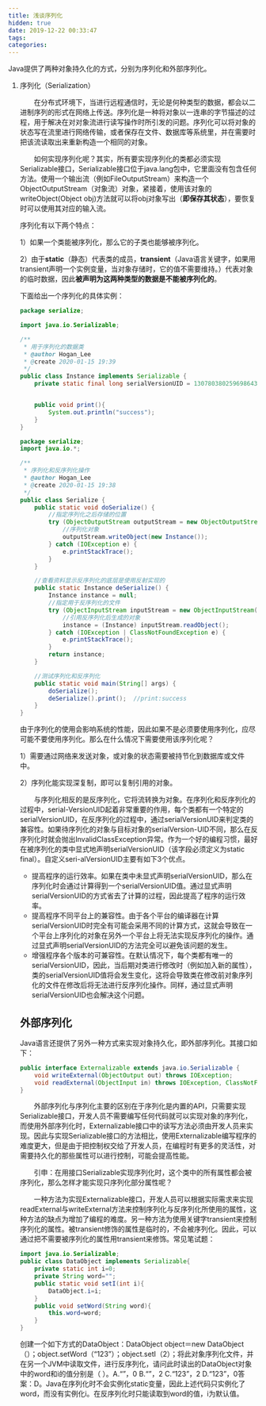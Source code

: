 ```yaml
---
title: 浅谈序列化
hidden: true
date: 2019-12-22 00:33:47
tags:
categories:
---
```


Java提供了两种对象持久化的方式，分别为序列化和外部序列化。

1. 序列化（Serialization）

   &emsp;&emsp;在分布式环境下，当进行远程通信时，无论是何种类型的数据，都会以二进制序列的形式在网络上传送。序列化是一种将对象以一连串的字节描述的过程，用于解决在对对象流进行读写操作时所引发的问题。序列化可以将对象的状态写在流里进行网络传输，或者保存在文件、数据库等系统里，并在需要时把该流读取出来重新构造一个相同的对象。

   &emsp;&emsp;如何实现序列化呢？其实，所有要实现序列化的类都必须实现Serializable接口，Serializable接口位于java.lang包中，它里面没有包含任何方法。使用一个输出流（例如FileOutputStream）来构造一个ObjectOutputStream（对象流）对象，紧接着，使用该对象的writeObject(Object obj)方法就可以将obj对象写出（**即保存其状态**），要恢复时可以使用其对应的输入流。

   序列化有以下两个特点：

   1）如果一个类能被序列化，那么它的子类也能够被序列化。

   2）由于**static**（静态）代表类的成员，**transient**（Java语言关键字，如果用transient声明一个实例变量，当对象存储时，它的值不需要维持。）代表对象的临时数据，因此**被声明为这两种类型的数据是不能被序列化的**。

   <!-- 额，那之前序列化破坏单例模式为什么可以？单例模式里面的变量不是static的吗？ -->

   下面给出一个序列化的具体实例：

   ```java
   package serialize;
   
   import java.io.Serializable;
   
   /**
    * 用于序列化的数据类
    * @author Hogan_Lee
    * @create 2020-01-15 19:39
    */
   public class Instance implements Serializable {
       private static final long serialVersionUID = 1307803802596986433L;
   
   
       public void print(){
           System.out.println("success");
       }
   }
   
   package serialize;
   import java.io.*;
   
   /**
    * 序列化和反序列化操作
    * @author Hogan_Lee
    * @create 2020-01-15 19:38
    */
   public class Serialize {
       public static void doSerialize() {
           //指定序列化之后存储的位置
           try (ObjectOutputStream outputStream = new ObjectOutputStream(new FileOutputStream("G:\\Print.txt"))) {
               //序列化对象
               outputStream.writeObject(new Instance());
           } catch (IOException e) {
               e.printStackTrace();
           }
       }
   
       //查看资料显示反序列化的底层是使用反射实现的
       public static Instance deSerialize() {
           Instance instance = null;
           //指定用于反序列化的文件
           try (ObjectInputStream inputStream = new ObjectInputStream(new FileInputStream("G:\\Print.txt"))) {
               //引用反序列化后生成的对象
               instance = (Instance) inputStream.readObject();
           } catch (IOException | ClassNotFoundException e) {
               e.printStackTrace();
           }
           return instance;
       }
   
       //测试序列化和反序列化
       public static void main(String[] args) {
           doSerialize();
           deSerialize().print();  //print:success
       }
   }
   ```

   由于序列化的使用会影响系统的性能，因此如果不是必须要使用序列化，应尽可能不要使用序列化。那么在什么情况下需要使用该序列化呢？

   <!-- 为什么会影响系统性能呢？就因为比new关键字写的代码多？ -->

   1）需要通过网络来发送对象，或对象的状态需要被持节化到数据库或文件中。

   2）序列化能实现深复制，即可以复制引用的对象。

   &emsp;&emsp;与序列化相反的是反序列化，它将流转换为对象。在序列化和反序列化的过程中，serial-VersionUID起着非常重要的作用，每个类都有一个特定的serialVersionUID，在反序列化的过程中，通过serialVersionUID来判定类的兼容性。如果待序列化的对象与目标对象的serialVersion-UID不同，那么在反序列化时就会抛出InvalidClassException异常。作为一个好的编程习惯，最好在被序列化的类中显式地声明serialVersionUID（该字段必须定义为static final）。自定义seri-alVersionUID主要有如下3个优点。

   + 提高程序的运行效率。如果在类中未显式声明serialVersionUID，那么在序列化时会通过计算得到一个serialVersionUID值。通过显式声明serialVersionUID的方式省去了计算的过程，因此提高了程序的运行效率。
   + 提高程序不同平台上的兼容性。由于各个平台的编译器在计算serialVersionUID时完全有可能会采用不同的计算方式，这就会导致在一个平台上序列化的对象在另外一个平台上将无法实现反序列化的操作。通过显式声明serialVersionUID的方法完全可以避免该问题的发生。
   + 增强程序各个版本的可兼容性。在默认情况下，每个类都有唯一的serialVersionUID，因此，当后期对类进行修改时（例如加入新的属性），类的serialVersionUID值将会发生变化，这将会导致类在修改前对象序列化的文件在修改后将无法进行反序列化操作。同样，通过显式声明serialVersionUID也会解决这个问题。

   ## 外部序列化

   Java语言还提供了另外一种方式来实现对象持久化，即外部序列化。其接口如下： 

   ```java
   public interface Externalizable extends java.io.Serializable {
       void writeExternal(ObjectOutput out) throws IOException;
       void readExternal(ObjectInput in) throws IOException, ClassNotFoundException;
   }
   ```

   &emsp;&emsp;外部序列化与序列化主要的区别在于序列化是内置的API，只需要实现Serializable接口，开发人员不需要编写任何代码就可以实现对象的序列化，而使用外部序列化时，Externalizable接口中的读写方法必须由开发人员来实现。因此与实现Serializable接口的方法相比，使用Externalizable编写程序的难度更大，但是由于把控制权交给了开发人员，在编程时有更多的灵活性，对需要持久化的那些属性可以进行控制，可能会提高性能。

   &emsp;&emsp;引申：在用接口Serializable实现序列化时，这个类中的所有属性都会被序列化，那么怎样才能实现只序列化部分属性呢？

   &emsp;&emsp;一种方法为实现Externalizable接口，开发人员可以根据实际需求来实现readExternal与writeExternal方法来控制序列化与反序列化所使用的属性，这种方法的缺点为增加了编程的难度。另一种方法为使用关键字transient来控制序列化的属性。被transient修饰的属性是临时的，不会被序列化。因此，可以通过把不需要被序列化的属性用transient来修饰。常见笔试题：

   ```java
   import java.io.Serializable;
   public class DataObject implements Serializable{
       private static int i=0;
       private String word="";
       public static void setI(int i){
           DataObject.i=i;
       }
       public void setWord(String word){
           this.word=word;
       }
   }
   ```

    创建一个如下方式的DataObject：DataObject object＝new DataObject（）；object.setWord（“123”）；object.setI（2）；将此对象序列化文件，并在另一个JVM中读取文件，进行反序列化，请问此时读出的DataObject对象中的word和i的值分别是（ ）。A.“”，0 B.“”，2 C.“123”，2 D.“123”，0答案：D。Java在序列化时不会实例化static变量，因此上述代码只实例化了word，而没有实例化i。在反序列化时只能读取到word的值，i为默认值。

